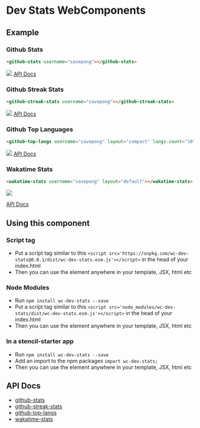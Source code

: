 # Dev Stats WebComponents

## Example

### Github Stats

```html
<github-stats username="savepong"></github-stats>
```

![](https://github-readme-stats.vercel.app/api?username=savepong&show_icons=true&count_private=true&theme=&hide_border=&bg_color=&text_color=)
[API Docs](src/components/github-stats/readme.md)

### Github Streak Stats

```html
<github-streak-stats username="savepong"></github-streak-stats>
```

![](https://github-readme-streak-stats.herokuapp.com/?user=savepong&theme=&hide_border=&background=&dates=)
[API Docs](src/components/github-streak-stats/readme.md)

### Github Top Languages

```html
<github-top-langs username="savepong" layout="compact" langs-count="10"></github-top-langs>
```

![](https://github-readme-stats.vercel.app/api/top-langs/?username=savepong&layout=compact&langs_count=10&theme=&hide_border=&bg_color=&text_color=)
[API Docs](src/components/github-top-langs/readme.md)

### Wakatime Stats

```html
<wakatime-stats username="savepong" layout="default"></wakatime-stats>
```

![](https://github-readme-stats.vercel.app/api/wakatime?username=@savepong&layout=default&theme=&hide_border=&bg_color=&text_color=)

[API Docs](src/components/wakatime-stats/readme.md)

## Using this component

### Script tag

- Put a script tag similar to this `<script src='https://unpkg.com/wc-dev-stats@0.0.1/dist/wc-dev-stats.esm.js'></script>` in the head of your index.html
- Then you can use the element anywhere in your template, JSX, html etc

### Node Modules

- Run `npm install wc-dev-stats --save`
- Put a script tag similar to this `<script src='node_modules/wc-dev-stats/dist/wc-dev-stats.esm.js'></script>` in the head of your index.html
- Then you can use the element anywhere in your template, JSX, html etc

### In a stencil-starter app

- Run `npm install wc-dev-stats --save`
- Add an import to the npm packages `import wc-dev-stats;`
- Then you can use the element anywhere in your template, JSX, html etc

## API Docs

- [github-stats](src/components/github-stats/readme.md)
- [github-streak-stats](src/components/github-streak-stats/readme.md)
- [github-top-langs](src/components/github-top-langs/readme.md)
- [wakatime-stats](src/components/wakatime-stats/readme.md)
